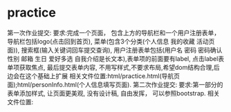 # practice
第一次作业提交:
    要求:完成一个页面， 包含上方的导航栏和一个用户注册表单， 导航栏包括logo(点击回到首页), 菜单(包含3个分类(个人信息 我的收藏 活动页面)), 搜索框(输入关键词回车提交查询),  用户注册表单包括(用户名 密码 密码确认 性别 邮箱 生日 爱好多选 自我介绍是长文本),表单项的前面要有label, 点击label表单项获取焦点, 最后提交表单内容, 不用写样式,不要求布局,希望dom结构合理,后边会在这个基础上扩展
    相关文件位置:html/practice.html(导航页面);html/personInfo.html(个人信息填写页面).
第二次作业提交:
    要求:第一部分的表单添加样式, 让页面更美观, 没有设计稿, 自由发挥， 可以参照bootstrap.
    相关文件位置:
